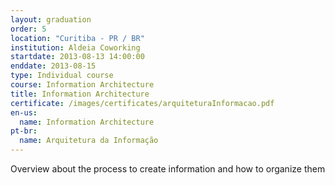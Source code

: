 ```yaml
---
layout: graduation
order: 5
location: "Curitiba - PR / BR"
institution: Aldeia Coworking
startdate: 2013-08-13 14:00:00
enddate: 2013-08-15
type: Individual course
course: Information Architecture
title: Information Architecture
certificate: /images/certificates/arquiteturaInformacao.pdf
en-us:
  name: Information Architecture
pt-br:
  name: Arquitetura da Informação
---
```


Overview about the process to create information and how to organize them
